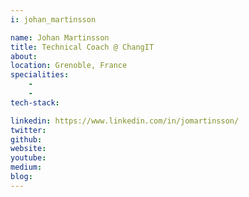 ```yaml
---
i: johan_martinsson

name: Johan Martinsson
title: Technical Coach @ ChangIT
about: 
location: Grenoble, France
specialities:
    - 
    - 
tech-stack: 

linkedin: https://www.linkedin.com/in/jomartinsson/
twitter: 
github: 
website: 
youtube: 
medium: 
blog: 
---
```

